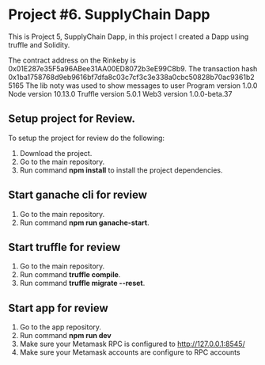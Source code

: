 # Project #6. SupplyChain Dapp

This is Project 5, SupplyChain Dapp, in this project I created a Dapp using truffle and Solidity.

The contract address on the Rinkeby is 0x01E287e35F5a96ABee31AA00ED8072b3eE99C8b9.
The transaction hash 0x1ba1758768d9eb9616bf7dfa8c03c7cf3c3e338a0cbc50828b70ac9361b25165
The lib noty was used to show messages to user
Program version 1.0.0
Node version 10.13.0
Truffle version 5.0.1
Web3 version 1.0.0-beta.37 

## Setup project for Review.

To setup the project for review do the following:
1. Download the project.
2. Go to the main repository.
2. Run command __npm install__ to install the project dependencies.

## Start ganache cli for review
1. Go to the main repository.
2. Run command __npm run ganache-start__.

## Start truffle for review
1. Go to the main repository.
1. Run command __truffle compile__.
2. Run command __truffle migrate --reset__.

## Start app for review
1. Go to the app repository.
2. Run command __npm run dev__
3. Make sure your Metamask RPC is configured to  http://127.0.0.1:8545/
4. Make sure your Metamask accounts are configure to RPC accounts
